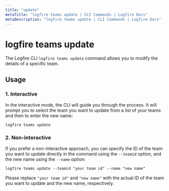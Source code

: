 ```yaml
---
title: "update"
metaTitle: "logfire teams update | CLI Commands | Logfire Docs"
metaDescription: "logfire teams update | CLI Commands | Logfire Docs"
---
```


# logfire teams update

The Logfire CLI `logfire teams update` command allows you to modify the details of a specific team.

## Usage

### 1. Interactive

In the interactive mode, the CLI will guide you through the process. It will prompt you to select the team you want to update from a list of your teams and then to enter the new name:

```terminal
logfire teams update
```

### 2. Non-interactive

If you prefer a non-interactive approach, you can specify the ID of the team you want to update directly in the command using the `--teamid` option, and the new name using the `--name` option:

```terminal
logfire teams update --teamid "your team id" --name "new name"
```

Please replace `"your team id"` and `"new name"` with the actual ID of the team you want to update and the new name, respectively.
